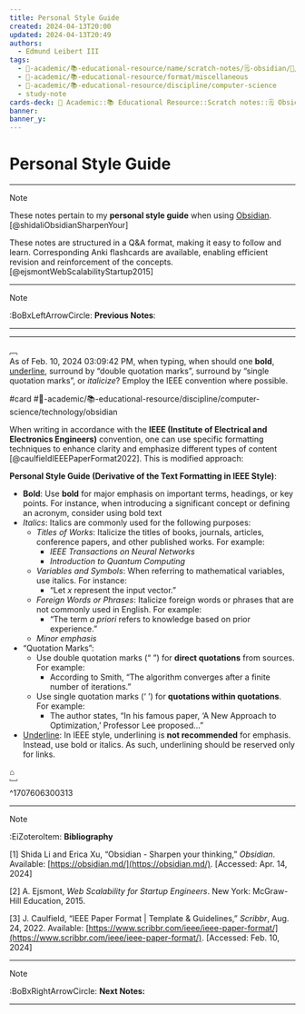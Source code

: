 ```yaml
---
title: Personal Style Guide
created: 2024-04-13T20:00
updated: 2024-04-13T20:49
authors:
  - Edmund Leibert III
tags:
  - 🔴-academic/📚-educational-resource/name/scratch-notes/🗒️-obsidian/🔖/personal-style-guide
  - 🔴-academic/📚-educational-resource/format/miscellaneous
  - 🔴-academic/📚-educational-resource/discipline/computer-science
  - study-note
cards-deck: 🔴 Academic::📚 Educational Resource::Scratch notes::🗒️ Obsidian::Personal Style Guide
banner: 
banner_y: 
---
```


# Personal Style Guide

---

> [!NOTE]
> These notes pertain to my **personal style guide** when using [Obsidian](https://obsidian.md/). [@shidaliObsidianSharpenYour]
>  
> These notes are structured in a Q&A format, making it easy to follow and learn. Corresponding Anki flashcards are available, enabling efficient revision and reinforcement of the concepts. [@ejsmontWebScalabilityStartup2015]

---

> [!NOTE]
> :BoBxLeftArrowCircle: **Previous Notes**:
> 

---


---

﹇<br>
As of Feb. 10, 2024 03:09:42 PM, when typing, when should one **bold**, <ins>underline</ins>, surround by “double quotation marks”, surround by “single quotation marks”, or _italicize_? Employ the IEEE convention where possible.

#card #🔴-academic/📚-educational-resource/discipline/computer-science/technology/obsidian 

When writing in accordance with the **IEEE (Institute of Electrical and Electronics Engineers)** convention, one can use specific formatting techniques to enhance clarity and emphasize different types of content [@caulfieldIEEEPaperFormat2022]. This is modified approach:

**Personal Style Guide (Derivative of the Text Formatting in IEEE Style)**:
- **Bold**: Use **bold** for major emphasis on important terms, headings, or key points. For instance, when introducing a significant concept or defining an acronym, consider using bold text
- _Italics_: Italics are commonly used for the following purposes:
	- _Titles of Works_: Italicize the titles of books, journals, articles, conference papers, and other published works. For example:
		- _IEEE Transactions on Neural Networks_
		- _Introduction to Quantum Computing_
	- _Variables and Symbols_: When referring to mathematical variables, use italics. For instance:
		- “Let _x_ represent the input vector.”
	- _Foreign Words or Phrases_: Italicize foreign words or phrases that are not commonly used in English. For example:
		- “The term _a priori_ refers to knowledge based on prior experience.”
	- *Minor emphasis*
- “Quotation Marks”:
	- Use double quotation marks (“ ”) for **direct quotations** from sources. For example:
		- According to Smith, “The algorithm converges after a finite number of iterations.”
	- Use single quotation marks (‘ ’) for **quotations within quotations**. For example:
		- The author states, “In his famous paper, ‘A New Approach to Optimization,’ Professor Lee proposed…”
- <ins>Underline</ins>: In IEEE style, underlining is **not recommended** for emphasis. Instead, use bold or italics. As such, underlining should be reserved only for links.

⌂
<br>﹈<br>^1707606300313


---

> [!NOTE]
> :EiZoteroItem: **Bibliography**
> 
> \[1\] Shida Li and Erica Xu, “Obsidian - Sharpen your thinking,” _Obsidian_. Available: [https://obsidian.md/](https://obsidian.md/). [Accessed: Apr. 14, 2024]
>
> \[2\]
> A. Ejsmont, _Web Scalability for Startup Engineers_. New York: McGraw-Hill Education, 2015.
>
> \[3\]
> J. Caulfield, “IEEE Paper Format | Template & Guidelines,” _Scribbr_, Aug. 24, 2022. Available: [https://www.scribbr.com/ieee/ieee-paper-format/](https://www.scribbr.com/ieee/ieee-paper-format/). [Accessed: Feb. 10, 2024]
> 

---

> [!NOTE]
> :BoBxRightArrowCircle: **Next Notes:**
> 

---